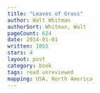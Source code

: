 ```yaml
---
title: "Leaves of Grass"
author: Walt Whitman
authorSort: Whitman, Walt
pageCount: 624
date: 2014-01-01
written: 1855
stars: 4
layout: post
category: book
tags: read unreviewed
mapping: USA, North America
---
```

